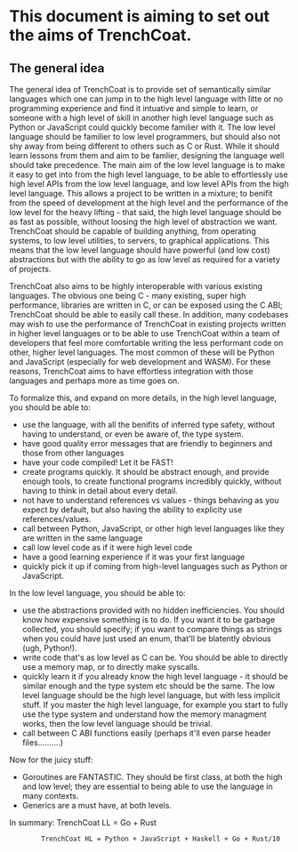 # This document is aiming to set out the aims of TrenchCoat.

## The general idea

The general idea of TrenchCoat is to provide set of semantically similar languages which one can jump in to the high level language with litte or no programming experience and find it intuative and simple to learn, or someone with a high level of skill in another high level language such as Python or JavaScript could quickly become familier with it. The low level language should be familier to low level programmers, but should also not shy away from being different to others such as C or Rust. While it should learn lessons from them and aim to be famlier, designing the language well should take precedence. The main aim of the low level language is to make it easy to get into from the high level language, to be able to effortlessly use high level APIs from the low level language, and low level APIs from the high level language. This allows a project to be written in a mixture; to benifit from the speed of development at the high level and the performance of the low level for the heavy lifting - that said, the high level language should be as fast as possible, without loosing the high level of abstraction we want. TrenchCoat should be capable of building anything, from operating systems, to low level utilities, to servers, to graphical applications. This means that the low level language should have powerful (and low cost) abstractions but with the ability to go as low level as required for a variety of projects.

TrenchCoat also aims to be highly interoperable with various existing languages. The obvious one being C - many existing, super high performance, libraries are written in C, or can be exposed using the C ABI; TrenchCoat should be able to easily call these. In addition, many codebases may wish to use the performance of TrenchCoat in existing projects written in higher level languages or to be able to use TrenchCoat within a team of developers that feel more comfortable writing the less performant code on other, higher level languages. The most common of these will be Python and JavaScript (especially for web development and WASM). For these reasons, TrenchCoat aims to have effortless integration with those languages and perhaps more as time goes on.

To formalize this, and expand on more details, in the high level language, you should be able to:
- use the language, with all the benifits of inferred type safety, without having to understand, or even be aware of, the type system.
- have good quality error messages that are friendly to beginners and those from other languages
- have your code compiled! Let it be FAST!
- create programs quickly. It should be abstract enough, and provide enough tools, to create functional programs incredibly quickly, without having to think in detail about every detail.
- not have to understand references vs values - things behaving as you expect by default, but also having the ability to explicity use references/values.
- call between Python, JavaScript, or other high level languages like they are written in the same language
- call low level code as if it were high level code
- have a good learning experience if it was your first language
- quickly pick it up if coming from high-level languages such as Python or JavaScript.

In the low level language, you should be able to:
- use the abstractions provided with no hidden inefficiencies. You should know how expensive something is to do. If you want it to be garbage collected, you should specify; if you want to compare things as strings when you could have just used an enum, that'll be blatently obvious (ugh, Python!).
- write code that's as low level as C can be. You should be able to directly use a memory map, or to directly make syscalls.
- quickly learn it if you already know the high level language - it should be similar enough and the type system etc should be the same. The low level language should be the high level language, but with less implicit stuff. If you master the high level language, for example you start to fully use the type system and understand how the memory managment works, then the low level language should be trivial.
- call between C ABI functions easily (perhaps it'll even parse header files..........)

Now for the juicy stuff:
- Goroutines are FANTASTIC. They should be first class, at both the high and low level; they are essential to being able to use the language in many contexts.
- Generics are a must have, at both levels.

In summary: TrenchCoat LL = Go + Rust

            TrenchCoat HL = Python + JavaScript + Haskell + Go + Rust/10
